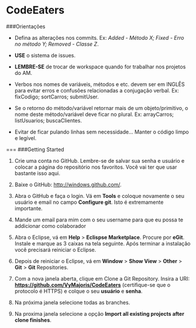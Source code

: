 CodeEaters
==========
###Orientações
* Defina as alterações nos commits. Ex: *Added - Método X; Fixed - Erro no método Y; Removed - Classe Z*.

* **USE** o sistema de issues.

* **LEMBRE-SE** de trocar de workspace quando for trabalhar nos projetos do AM.

* Verbos nos nomes de variáveis, métodos e etc. devem ser em INGLÊS para evitar erros e confusões relacionadas a conjugação verbal. Ex: fixCodigo; sortCarros; submitUser.

* Se o retorno do método/variável retornar mais de um objeto/primitivo, o nome deste método/variável deve ficar no plural. Ex: arrayCarros; listUsuarios; buscaClientes.

* Evitar de ficar pulando linhas sem necessidade... Manter o código limpo e legível.


===
###Getting Started


1. Crie uma conta no GitHub. Lembre-se de salvar sua senha e usuário e colocar a página do repositório nos favoritos. Você vai ter que usar bastante isso aqui.

2. Baixe o GitHub: http://windows.github.com/.

3. Abra o GitHub e faça o login. Vá em **Tools** e coloque novamente o seu usuário e email no campo **Configure git**. Isto é extremamente importante.

4. Mande um email para mim com o seu username para que eu possa te addicionar como colaborador

5. Abra o Eclipse, vá em **Help** > **Eclispse Marketplace**. Procure por **eGit**. Instale e marque as 3 caixas na tela seguinte. Após terminar a instalação você precisará reiniciar o Eclipse.

6. Depois de reiniciar o Eclipse, vá em **Window** > **Show View** > **Other** > **Git** > **Git** Repositories. 

7. Com a nova janela aberta, clique em Clone a Git Repository. Insira a URI: **https://github.com/VyMajoris/CodeEaters** (certifique-se que o protocolo é HTTPS) e colque o seu **usuário** e **senha**.

8. Na próxima janela selecione todas as branches.

9. Na proxima janela selecione a opção **Import all existing projects after clone finishes**.
